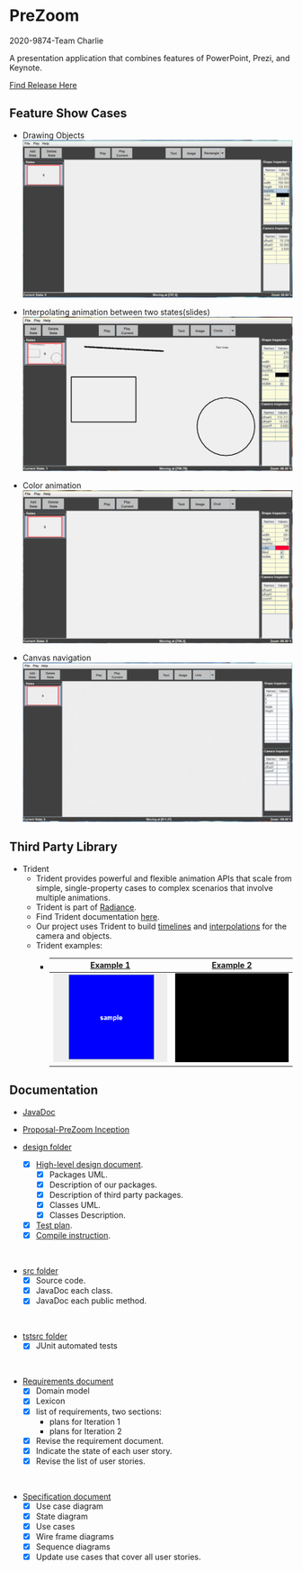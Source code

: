 # PreZoom 

2020-9874-Team Charlie

A presentation application that combines features of PowerPoint, Prezi, and Keynote.

[Find Release Here](https://github.com/Lanzzzzz/Java-Swing_PreZoom/releases/)

## Feature Show Cases

* Drawing Objects
![example 1](docs/res/Drawing.gif)

* Interpolating animation between two states(slides)
![example 1](docs/res/Moving.gif)

* Color animation
![example 1](docs/res/Color.gif)

* Canvas navigation
![example 1](docs/res/Navigation.gif)

## Third Party Library
+ Trident
    - Trident provides powerful and flexible animation APIs that scale from simple, single-property cases to complex scenarios that involve multiple animations.
    - Trident is part of [Radiance](https://github.com/kirill-grouchnikov/radiance).
    - Find Trident documentation [here](https://github.com/kirill-grouchnikov/radiance/blob/master/docs/trident/trident.md).
    - Our project uses Trident to build [timelines](https://github.com/kirill-grouchnikov/radiance/blob/master/docs/trident/TimelineLifecycle.md) and [interpolations](https://github.com/kirill-grouchnikov/radiance/blob/master/docs/trident/TimelineInterpolatingFields.md) for the camera and objects.
    - Trident examples:
      - | [Example 1](https://github.com/kirill-grouchnikov/radiance/blob/master/docs/trident/SimpleSwingExample.md) | [Example 2](https://github.com/kirill-grouchnikov/radiance/blob/master/docs/trident/ParallelSwingTimelines.md) |
        | :---------: | :---------: |
        | ![example 1](docs/design/res/GIF_Trident_example_1.gif) | ![example 2](docs/design/res/GIF_Trident_example_2.gif) |

## Documentation

* [JavaDoc](docs/JavaDoc/index.html)

* [Proposal-PreZoom Inception](docs/2020-prezoom-inception-doc.pdf)

* [design folder](docs/design)
    - [x] [High-level design document](docs/design/High-level_Design.md).
        + [x] Packages UML.
        + [x] Description of our packages.
        + [x] Description of third party packages.
        + [x] Classes UML.
        + [x] Classes Description.
    - [x] [Test plan](docs/design/Test_Plan.md).
    - [x] [Compile instruction](docs/design/Compile_Instruction.md).
<br/>

* [src folder](src)
    - [x] Source code.
    - [x] JavaDoc each class.
    - [x] JavaDoc each public method.
<br/>
  
* [tstsrc folder](tstsrc)
    - [x] JUnit automated tests
<br/>

* [Requirements document](docs/requirements/Requirements.md)
    - [x] Domain model
    - [x] Lexicon
    - [x] list of requirements, two sections:
      - plans for Iteration 1
      - plans for Iteration 2
    - [x] Revise the requirement document.
    - [x] Indicate the state of each user story.
    - [x] Revise the list of user stories. 
<br/>
    
* [Specification document](docs/requirements/Specification.md)
    - [x] Use case diagram
    - [x] State diagram
    - [x] Use cases
    - [x] Wire frame diagrams
    - [x] Sequence diagrams 
    - [x] Update use cases that cover all user stories.
<br/>
     
